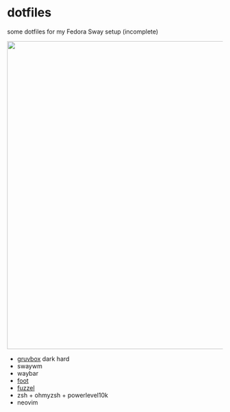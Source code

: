 # dotfiles

some dotfiles for my Fedora Sway setup (incomplete)

<img src="https://github.com/nizefoo/dotfiles/assets/48910077/08bcc74d-75db-4bbf-b301-fe51de735b8e" width="720" />

- [gruvbox](https://github.com/Fausto-Korpsvart/Gruvbox-GTK-Theme) dark hard
- swaywm
- waybar
- [foot](https://codeberg.org/dnkl/foot)
- [fuzzel](https://codeberg.org/dnkl/fuzzel)
- zsh + ohmyzsh + powerlevel10k
- neovim
